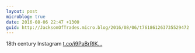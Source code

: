 ```yaml
---
layout: post
microblog: true
date: 2016-08-06 22:47 +1300
guid: http://JacksonOfTrades.micro.blog/2016/08/06/t761861263735529472.html
---
```

18th century Instagram [t.co/i9PaBrRIK...](https://t.co/i9PaBrRIKI)
